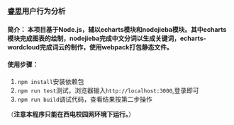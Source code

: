 ### [睿思](http://rs.xidian.edu.cn/portal.php)用户行为分析
#### 简介： 本项目基于Node.js，辅以echarts模块和nodejieba模块。其中echarts模块完成图表的绘制，nodejieba完成中文分词以生成关键词，echarts-wordcloud完成词云的制作，使用webpack打包静态文件。
#### 使用步骤：
1. `npm install`安装依赖包
2. `npm run test`测试，浏览器输入`http://localhost:3000`,登录即可
3. `npm run build`调试代码，查看结果按第二步操作

（**注意本程序只能在西电校园网环境下运行。**）
